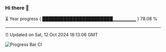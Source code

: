 ### Hi there 👋

⏳ Year progress { ███████████████████████▁▁▁▁▁▁▁ } 78.08 %

---

⏰ Updated on Sat, 12 Oct 2024 18:13:06 GMT

![Progress Bar CI](https://github.com/code-lakshay/GitHub-Actions-Demo/workflows/Progress%20Bar%20CI/badge.svg)

